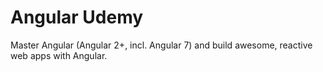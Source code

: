 # Angular Udemy
Master Angular (Angular 2+, incl. Angular 7) and build awesome, reactive web apps with Angular.

